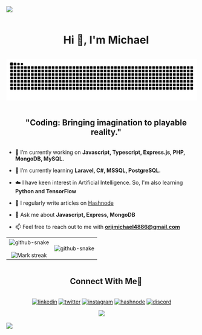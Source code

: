 <img src="https://user-images.githubusercontent.com/73097560/115834477-dbab4500-a447-11eb-908a-139a6edaec5c.gif">

<!--h1 without bottom border-->
<div id="user-content-toc">
  <ul align="center">
    <summary><h1 style="display: inline-block">Hi 👋, I'm Michael</h1></summary>
  </ul>
</div>


<!--- snake -->
<div align="center">
  <picture>
  <source media="(prefers-color-scheme: dark)" srcset="https://raw.githubusercontent.com/mjavason/mjavason/output/github-contribution-grid-snake-dark.svg" />
  <source media="(prefers-color-scheme: light)" srcset="https://raw.githubusercontent.com/mjavason/mjavason/output/github-contribution-grid-snake.svg" />
  <img alt="github-snake" src="https://raw.githubusercontent.com/mjavason/mjavason/output/github-contribution-grid-snake.svg" />
</picture>
</div>


<!--h2 without bottom border-->
<div id="user-content-toc">
  <ul align="center">
    <summary><h2 style="display: inline-block">"Coding: Bringing imagination to playable reality."</h2></summary>
  </ul>
</div>


<!--Intro start-->
- 🔭 I’m currently working on **Javascript, Typescript, Express.js, PHP, MongoDB, MySQL.**

- 🌱 I’m currently learning **Laravel, C#, MSSQL, PostgreSQL.**

- ☁️ I have keen interest in Artificial Intelligence. So, I'm also learning **Python and TensorFlow**

- 📝 I regularly write articles on [Hashnode](https://tatb.hashnode.dev/)

- 💬 Ask me about **Javascript, Express, MongoDB**

- 📫 Feel free to reach out to me with **orjimichael4886@gmail.com**

<!-- - 🏠 Also We've a tech community called [Dev Hac](https://discord.com/invite/p4TWyft886). -->
<!--Intro end-->



<!--- stats & Trophy (start) -->
<p align="center">
  <!--- stats (start) -->
<table align="center">
<tr border="none">
<td width="50%" align="center">
  <picture align="center">
  <source media="(prefers-color-scheme: dark)" srcset="https://github-readme-stats.vercel.app/api?username=mjavason&theme=dark&show_icons=true&count_private=true" />
  <source media="(prefers-color-scheme: light)" srcset="https://github-readme-stats.vercel.app/api?username=mjavason&theme=light&show_icons=true&count_private=true" />
  <img align="center" alt="github-snake" src="https://github-readme-stats.vercel.app/api?username=mjavason&theme=dark&show_icons=true&count_private=true" />
</picture>
    <br></br>

  <picture  title="🔥 Get streak stats for your profile at git.io/streak-stats" alt="Mark streak">
  <source media="(prefers-color-scheme: dark)" srcset="https://github-readme-streak-stats.herokuapp.com/?user=mjavason&theme=dark&hide_border=false&count_private=true" />
  <source media="(prefers-color-scheme: light)" srcset="https://github-readme-streak-stats.herokuapp.com/?user=mjavason&theme=white&hide_border=false&count_private=true" />
  <img  title="🔥 Get streak stats for your profile at git.io/streak-stats" alt="Mark streak" src="https://github-readme-streak-stats.herokuapp.com/?user=mjavason&theme=dark&hide_border=false&count_private=true" />
</picture>
</td>

<td width="50%" align="center">

  <picture align="center">
  <source media="(prefers-color-scheme: dark)" srcset="https://github-readme-stats.anuraghazra1.vercel.app/api/top-langs/?username=mjavason&theme=dark&hide_border=false&no-bg=true&no-frame=true&langs_count=5&hide=css,html" />
  <source media="(prefers-color-scheme: light)" srcset="https://github-readme-stats.anuraghazra1.vercel.app/api/top-langs/?username=mjavason&theme=light&hide_border=false&no-bg=true&no-frame=true&langs_count=5&hide=css,html" />
  <img alt="github-snake" src="https://github-readme-stats.anuraghazra1.vercel.app/api/top-langs/?username=mjavason&theme=dark&hide_border=false&no-bg=true&no-frame=true&langs_count=5&hide=css,html" />
</picture>  

  </td>
</tr>
</table>
<!--- stats (end) -->

<!--h1 without bottom border-->
<!-- <div id="user-content-toc">
  <ul align="center">
    <summary><h2 style="display: inline-block">Technologies That I Know👨🏻‍💻</h2></summary>
  </ul>
</div>
-->

<!--tech stack icons-->
<!--
<p align="center">
  <a href="https://skillicons.dev">
    <img src="https://skillicons.dev/icons?i=androidstudio,arduino,c,cs,cpp,discord,docker,dotnet,express,gherkin,git,github,html,java,jquery,js,laravel,md,mongodb,mysql,nodejs,php,postgres,postman,py,regex,sequelize,ts,visualstudio,vscode&perline=14" />
  </a>
</p> -->


<!-- Connect with me -->
<!--h2 without bottom border-->
<div id="user-content-toc">
  <ul align="center">
    <summary><h2 style="display: inline-block">Connect With Me🤝</h2></summary>
  </ul>
</div>

<!--icons and links-->
<p align="center">
<a href="https://www.linkedin.com/in/michael-orji-1274b1220" target="blank"><img align="center" src="https://user-images.githubusercontent.com/88904952/234979284-68c11d7f-1acc-4f0c-ac78-044e1037d7b0.png" alt="linkedin" height="50" width="50" /></a>
<a href="https://twitter.com/michelson_java" target="blank"><img align="center" src="https://user-images.githubusercontent.com/88904952/234980676-61bfb021-ecc8-48f7-88e6-34c1b06c4a58.png" alt="twitter" height="50" width="50" /></a> 
<a href="https://www.instagram.com/emerald_inc/" target="blank"><img align="center" src="https://user-images.githubusercontent.com/88904952/234981169-2dd1e58f-4b7e-468c-8213-034ba62156c3.png" alt="instagram" height="50" width="50" /></a>
<a href="https://tatb.hashnode.dev/" target="blank"><img align="center" src="https://user-images.githubusercontent.com/88904952/234982196-562aea17-5532-4550-8c08-1c7cb994a541.png" alt="hashnode" height="50" width="50" /></a>
<a href="https://discord.com/users/Michaelsxn#5153" target="blank"><img align="center" src="https://user-images.githubusercontent.com/88904952/234982627-019fd336-6248-453c-9b05-97c13fd1d207.png" alt="discord" height="50" width="50" /></a>
  
</p>


<!--profile visit count-->
<div align="center">
  
[![](https://visitcount.itsvg.in/api?id=mjavason=3&color=6)](https://visitcount.itsvg.in)
  
</div>

<!--horizontal divider(gradiant)-->
<img src="https://user-images.githubusercontent.com/73097560/115834477-dbab4500-a447-11eb-908a-139a6edaec5c.gif">

